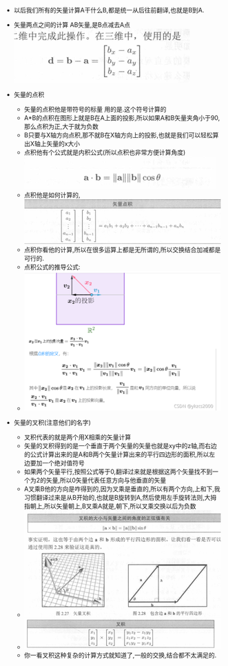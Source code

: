 + 以后我们所有的矢量计算A干什么B,都是统一从后往前翻译,也就是B到A.
+ 矢量两点之间的计算 AB矢量,是B点减去A点
![](2022-10-19-09-32-16.png)

+ 矢量的点积
  + 矢量的点积他是带符号的标量 用的是.这个符号计算的
  + A*B的点积在图形上就是B在A上面的投影,所以如果A和B矢量夹角小于90,那么点积为正,大于就为负数
  + B只要与X轴方向点积,那不就B在X轴方向上的投影,也就是我们可以轻松算出X轴上矢量的x大小
  + 点积他有个公式就是内积公式(所以点积也非常方便计算角度)
![](2022-10-19-14-45-36.png)
  + 点积他是如何计算的,
  ![](2022-10-19-14-41-38.png)
  + 点积你看他的计算,所以在很多运算上都是无所谓的,所以交换结合加减都是可行的.
  + 点积公式的推导公式:
  + ![](2022-10-30-11-53-13.png)

+ 矢量的叉积(注意他们的名字)
  + 叉积代表的就是两个用X相乘的矢量计算
  + 矢量的叉积得到的是一个垂直于两个矢量的矢量也就是xy中的z轴,而右边的公式计算出来的是A和B两个矢量计算出来的平行四边形的面积,所以左边要加一个绝对值符号
  + 如果两个矢量平行,按照公式等于0,翻译过来就是根据这两个矢量找不到一个为2的矢量,所以0矢量代表任意方向与他垂直的矢量
  + A叉乘B他的方向是咋得到的,因为叉乘是垂直的,所以有两个方向,上和下,我习惯翻译过来是从B开始的,也就是B旋转到A,然后使用左手旋转法则,大拇指朝上,所以矢量朝上,B叉乘A就是,朝下,所以叉乘交换以后为负数
  + ![](2022-10-19-15-02-00.png)
  + ![](2022-10-19-15-09-54.png)
  + 你一看叉积这种复杂的计算方式就知道了,一般的交换,结合都不太满足的.
